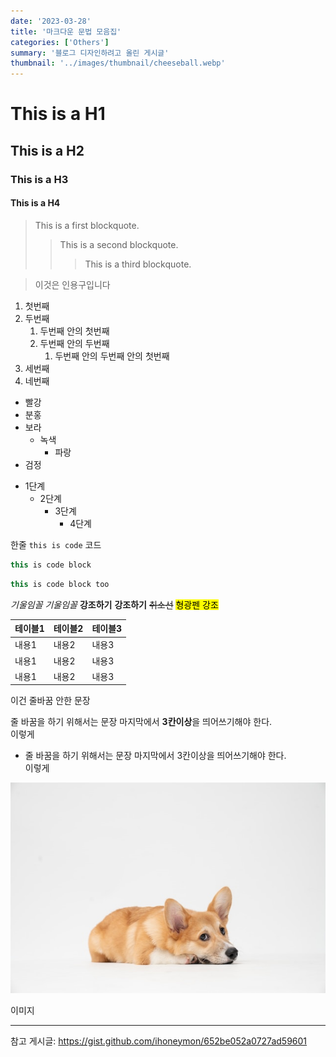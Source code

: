 ```yaml
---
date: '2023-03-28'
title: '마크다운 문법 모음집'
categories: ['Others']
summary: '블로그 디자인하려고 올린 게시글'
thumbnail: '../images/thumbnail/cheeseball.webp'
---
```


# This is a H1
## This is a H2
### This is a H3
#### This is a H4

> This is a first blockquote.
>	> This is a second blockquote.
>	>	> This is a third blockquote.

> 이것은 인용구입니다

1. 첫번째
2. 두번째
	1. 두번째 안의 첫번째
	2. 두번째 안의 두번째
		1. 두번째 안의 두번째 안의 첫번째
2. 세번째
3. 네번째

- 빨강
- 분홍
- 보라
  - 녹색
    - 파랑
- 검정

* 1단계
  - 2단계
    + 3단계
      + 4단계

한줄 `this is code` 코드

```javascript
this is code block
```

<div class="code-header">
	<span class="red btn"></span>
	<span class="yellow btn"></span>
	<span class="green btn"></span>
</div>

```javascript
this is code block too
```


*기울임꼴*
_기울임꼴_
**강조하기**
__강조하기__
~~취소선~~
<mark>형광펜 강조</mark>

|테이블1|테이블2|테이블3|
|---|---|---|
|내용1|내용2|내용3|
|내용1|내용2|내용3|
|내용1|내용2|내용3|

이건 줄바꿈 안한 문장

줄 바꿈을 하기 위해서는 문장 마지막에서 **3칸이상**을 띄어쓰기해야 한다.   
이렇게

- 줄 바꿈을 하기 위해서는 문장 마지막에서 3칸이상을 띄어쓰기해야 한다.   
  이렇게

![](../images/content/2023-03-29-14-49-13.webp)

이미지

---

참고 게시글: [<https://gist.github.com/ihoneymon/652be052a0727ad59601>](https://gist.github.com/ihoneymon/652be052a0727ad59601)